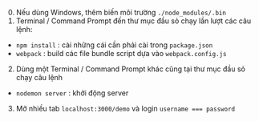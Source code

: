 0. Nếu dùng Windows, thêm biến môi trường `./node_modules/.bin`
1. Terminal / Command Prompt đến thư mục đầu sỏ chạy lần lượt các câu lệnh:
  - `npm install` : cài những cái cần phải cài trong `package.json`
  - `webpack` : build các file bundle script dựa vào `webpack.config.js`
2. Dùng một Terminal / Command Prompt khác cũng tại thư mục đầu sỏ chạy câu lệnh
  - `nodemon server` : khởi động server
3. Mở nhiều tab `localhost:3000/demo` và login `username === password`
